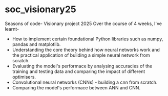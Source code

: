 # soc_visionary25
Seasons of code- Visionary project 2025
Over the course of 4 weeks, I've learnt-
- How to implement certain foundational Python libraries such as numpy, pandas and matplotlib.
- Understanding the core theory behind how neural networks work and the practical application of buliding a simple neural network from scratch.
- Evaluating the model's performace by analysing accuracies of the training and testing data and comparing the impact of different optimisers.
- Convolutional neural networks (CNNs) - building a cnn from scratch.
- Comparing the model's performace between ANN and CNN.
